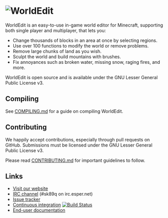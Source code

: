 ![WorldEdit](http://static.sk89q.com/readme/worldedit.png)
=========

WorldEdit is an easy-to-use in-game world editor for Minecraft, supporting both
single player and multiplayer, that lets you:

* Change thousands of blocks in an area at once by selecting regions.
* Use over 100 functions to modify the world or remove problems.
* Remove large chunks of land as you wish.
* Sculpt the world and build mountains with brushes.
* Fix annoyances such as broken water, missing snow, raging fires, and more.

WorldEdit is open source and is available under the GNU Lesser General Public
License v3.

Compiling
---------

See [COMPILING.md](COMPILING.md) for a guide on compiling WorldEdit.

Contributing
------------

We happily accept contributions, especially through pull requests on GitHub.
Submissions must be licensed under the GNU Lesser General Public License v3.

Please read [CONTRIBUTING.md](CONTRIBUTING.md) for important guidelines to follow.

Links
-----

* [Visit our website](http://www.enginehub.org/)
* [IRC channel](http://skq.me/irc/irc.esper.net/sk89q/) (#sk89q on irc.esper.net)
* [Issue tracker](http://youtrack.sk89q.com/issues/WORLDEDIT)
* [Continuous integration](http://builds.enginehub.org) [![Build Status](https://secure.travis-ci.org/sk89q/worldedit.png)](http://travis-ci.org/sk89q/worldedit)
* [End-user documentation](http://wiki.sk89q.com/wiki/WorldEdit)
